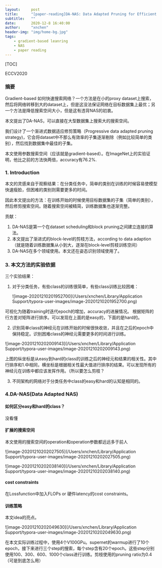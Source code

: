 ```yaml
---
layout:     post
title:      "[paper-reading]DA-NAS: Data Adapted Pruning for Efficient Neural Architecture Search"
subtitle:   ""
date:       2020-12-8 16:40:00
author:     "xnchen"
header-img: "img/home-bg.jpg"
tags:
    - gradient-based leanring
    - NAS
    - paper reading
---
```


[TOC]

ECCV2020

### 摘要
Gradient-based
如何快速搜索网络？一个方法是在小的proxy dataset上搜索，然后将网络转移到大的dataset上，但是这没法保证网络在目标数据集上最优；另一个方法是降低搜索空间大小，但是这有违背NAS的初衷。

本文提出了DA-NAS，可以直接在大型数据集上搜索大的搜索空间。

我们设计了一个渐进式数据适应修剪策略（Progressive data adapted pruning strategy)，它会将dataset中不那么有效率的子集逐渐剔除（例如比较简单的类别），然后找到数据集中最佳的子集。

本文使用参数搜索空间（应该就是gradient-based）。在ImageNet上的实验证明，他比之前的方法快两倍，accuracy有76.2%.

### 1. Introduction

本文的灵感来自于观察结果：在分类任务中，简单的类别在训练的时候容易使模型快速瘦脸，但困难的类别则需要更多的时间。

因此本文提出的方法：在训练开始的时候使用目标数据集的子集（简单的类别），然后修剪搜索空间。随着搜索空间被精简，训练数据集也逐渐完整。

贡献：
1. DA-NAS是第一个在dataset scheduling和block pruning之间建立连接的算法。
2. 本文提出了渐进式的block-level的剪枝方法，according to data adaption（就是随着训练数据集从小到大，逐渐在block-level剪枝训练空间）
3. DA-NAS在多个领域使用。本文还在姿态识别领域使用了。

### 3. 本文方法的实验依据
三个实验结果：

1. 对于分类任务，有些class的训练很简单，有些class训练比较困难：

   ![image-20201210201952700](/Users/xnchen/Library/Application Support/typora-user-images/image-20201210201952700.png)

可视化为随着training时迭代epoch的增加，accuracy的进展情况。
根据矩阵的行方差对矩阵进行排序。可以发现在上面的是easy的，下面的是hard的。

2. 识别简单class的神经元在训练开始的时候很快收敛，并且在之后的epoch中保持稳定。识别困难class的神经元需要更多的时间进行训练。

![image-20201210202009143](/Users/xnchen/Library/Application Support/typora-user-images/image-20201210202009143.png)

上图的纵坐标是从easy到hard的class的训练之后的神经元和结果的相关性。其中行排序和1.中相同，横坐标是根据相关性最大值进行排序的结果。可以发现所有的神经元在训练中都应该发挥作用。（所以要怎么剪枝？

3. 不同架构的网络对于分类任务中class的easy和hard的认知是相同的。

### 4.DA-NAS(Data Adapted NAS)

#### 如何区分easy和hard的class？

没看懂

#### 扩展的搜索空间

本文使用的搜索空间的operation和operation参数都远远多于前人

![image-20201210202027505](/Users/xnchen/Library/Application Support/typora-user-images/image-20201210202027505.png)

![image-20201210202038140](/Users/xnchen/Library/Application Support/typora-user-images/image-20201210202038140.png)

#### cost constraints

在Lossfunction中加入FLOPs or 硬件latency的cost constraints。

#### 训练策略

本文idea的亮点。

![image-20201210202049630](/Users/xnchen/Library/Application Support/typora-user-images/image-20201210202049630.png)

在本文实际训练过程中，使用4个V100GPu。supernet的warmup进行了10个epoch，接下来进行三个step的搜索，每个step含有20个epoch。这些step分别使用100、300、600、1000个class进行训练。剪枝使用的pruning ratio为0.4（可是到底怎么用）


